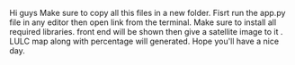 Hi guys Make sure to copy all this files in a new folder.
Fisrt run the app.py file in any editor then open link from the terminal.
Make sure to install all required libraries.
front end will be shown then give a satellite image to it .
LULC map along with percentage will generated.
Hope you'll have a nice day.
